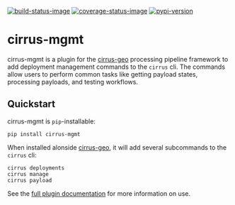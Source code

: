 [![build-status-image]][build-status]
[![coverage-status-image]][codecov]
[![pypi-version]][pypi]

# cirrus-mgmt 

cirrus-mgmt is a plugin for the [cirrus-geo] processing pipeline framework to
add deployment management commands to the `cirrus` cli. The commands allow
users to perform common tasks like getting payload states, processing payloads,
and testing workflows.

## Quickstart

cirrus-mgmt is `pip`-installable:

```
pip install cirrus-mgmt
```

When installed alonside [cirrus-geo], it will add several subcommands to the
`cirrus` cli:

```
cirrus deployments
cirrus manage
cirrus payload
```

See the [full plugin documentation][docs] for more information on use.

[docs]: https://cirrus-geo.github.io/cirrus-mgmt/
[cirrus-geo]: https://github.com/cirrus-geo/cirrus-geo
[build-status-image]: https://github.com/cirrus-geo/cirrus-mgmt/actions/workflows/python-test.yml/badge.svg
[build-status]: https://github.com/cirrus-geo/cirrus-mgmt/actions/workflows/python-test.yml
[coverage-status-image]: https://img.shields.io/codecov/c/github/cirrus-geo/cirrus-mgmt/master.svg
[codecov]: https://codecov.io/github/cirrus-geo/cirrus-mgmt?branch=main
[pypi-version]: https://img.shields.io/pypi/v/cirrus-mgmt.svg
[pypi]: https://pypi.org/project/cirrus-mgmt/
